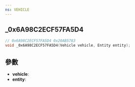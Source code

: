 ```yaml
---
ns: VEHICLE
---
```

## _0x6A98C2ECF57FA5D4

```c
// 0x6A98C2ECF57FA5D4 0x20AB5783
void _0x6A98C2ECF57FA5D4(Vehicle vehicle, Entity entity);
```


## 參數
* **vehicle**: 
* **entity**: 

